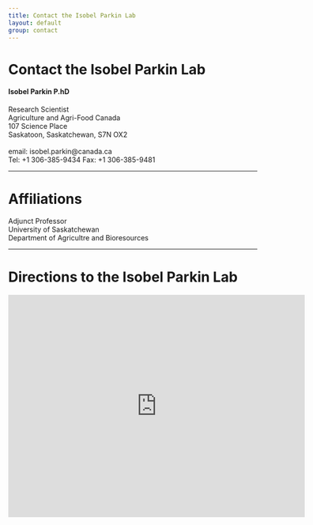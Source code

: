```yaml
---
title: Contact the Isobel Parkin Lab
layout: default
group: contact
---
```


# Contact the Isobel Parkin Lab


<div class="row">

<div class="col-md-4">

  <h4>Isobel Parkin P.hD </h4>
  Research Scientist  <br>
  Agriculture and Agri-Food Canada  <br>
  107 Science Place <br>
  Saskatoon, Saskatchewan, S7N OX2  <br>
  <br>
  email: isobel.parkin@canada.ca <br>
  Tel: +1 306-385-9434
  Fax: +1 306-385-9481

</div>

</div>

* * *

# Affiliations

<div class="row">

<div class="col-md-4">
Adjunct Professor<br>
University of Saskatchewan<br>
Department of Agricultre and Bioresources<br>


</div>

</div>

* * *

# Directions to the Isobel Parkin Lab

<div class="google-maps">
	<iframe src="https://www.google.com/maps/embed?pb=!1m14!1m8!1m3!1d2194.685784164216!2d-106.63512913046772!3d52.13425102060814!3m2!1i1024!2i768!4f13.1!3m3!1m2!1s0x0%3A0xc1a21b15f1e01f2a!2sSaskatoon%20Research%20and%20Development%20Centre!5e0!3m2!1sen!2sca!4v1581082516355!5m2!1sen!2sca" width="600" height="450" frameborder="0" style="border:0;" allowfullscreen=""></iframe>
</div>
